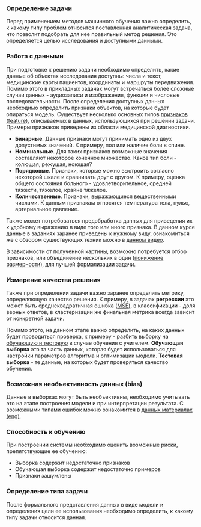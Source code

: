 ### Определение задачи
Перед применением методов машинного обучения важно определить, к какому типу проблем относится поставленная аналитическая задача, что позволит подобрать для нее правильный метод решения. Это определяется целью исследования и доступными данными.

### Работа с данными
При подготовке к решению задачи необходимо определить, какие данные об объектах исследования доступны: числа и текст, медицинские карты пациентов, координаты и маршруты передвижения. Помимо этого в прикладных задачах могут встречаться более сложные случаи данных - аудиозаписи и изображения, функции и числовые последовательности. 
После определения доступных данных необходимо определить признаки объектов, на которые будет опираться модель.
Существует несколько основных типов [признаков (feature)](http://www.machinelearning.ru/wiki/index.php?title=%D0%9F%D1%80%D0%B8%D0%B7%D0%BD%D0%B0%D0%BA%D0%BE%D0%B2%D0%BE%D0%B5_%D0%BE%D0%BF%D0%B8%D1%81%D0%B0%D0%BD%D0%B8%D0%B5), описываемых в данных, использующихся при решении задачи.  Примеры признаков приведены из области медицинской диагностики.

 - **Бинарные**. Данные признаки могут принимать одно из двух допустимых значений. К примеру, пол или наличие боли в спине.
 - **Номинальные**. Для таких признаков возможные значения составляют некоторое конечное множество. Каков тип боли - колющая, режущая, ноющая?
 - **Порядковые**. Признаки, которые можно выстроить согласно некоторой шкале и сравнивать друг с другом. К примеру, оценка общего состояния больного - удовлетворительное, средней тяжести, тяжелое, крайне тяжелое. 
 - **Количественные**. Признаки, выражающиеся вещественными числами. К данным признакам относятся температура тела, пульс, артериальное давление. 
 
 Также может потребоваться предобработка данных для приведения их к удобному выражению в виде того или иного признака. В данном курсе данные в заданиях заранее приведены к нужному виду, ознакомиться же с обзором существующих техник можно в [данном видео](https://www.coursera.org/lecture/vvedenie-mashinnoe-obuchenie/priedobrabotka-dannykh-okkCL).
 
 В зависимости от полученной картины, возможно потребуется отбор признаков, или объединение нескольких в один ([понижение размерности](https://ru.wikipedia.org/wiki/%D0%A1%D0%BD%D0%B8%D0%B6%D0%B5%D0%BD%D0%B8%D0%B5_%D1%80%D0%B0%D0%B7%D0%BC%D0%B5%D1%80%D0%BD%D0%BE%D1%81%D1%82%D0%B8)), для лучшей формализации задачи.

### Измерение качества решения
Также при определении задачи важно заранее определить метрику, определяющую качество решения. К примеру, в задачах **регрессии** это может быть среднеквадратичная ошибка ([MSE](https://ru.wikipedia.org/wiki/%D0%A1%D1%80%D0%B5%D0%B4%D0%BD%D0%B5%D0%BA%D0%B2%D0%B0%D0%B4%D1%80%D0%B0%D1%82%D0%B8%D1%87%D0%B5%D1%81%D0%BA%D0%BE%D0%B5_%D0%BE%D1%82%D0%BA%D0%BB%D0%BE%D0%BD%D0%B5%D0%BD%D0%B8%D0%B5)), в классификации - доля верных ответов, в кластеризации же финальная метрика всегда зависит от конкретной задачи.

Помимо этого, на данном этапе важно определить, на каких данных будет проводиться проверка, к примеру - разбить выборку на [обучающую и тестовую](http://www.machinelearning.ru/wiki/index.php?title=%D0%9E%D0%B1%D1%83%D1%87%D0%B0%D1%8E%D1%89%D0%B0%D1%8F_%D0%B2%D1%8B%D0%B1%D0%BE%D1%80%D0%BA%D0%B0) в случае обучения с учителем. **Обучающая выборка** это та часть данных, которая будет использоваться для настройки параметров алгоритма и оптимизации модели. **Тестовая выборка** - те данные, на которых будет проверяться качество обучения.


### Возможная необъективность данных (bias)
Данные в выборках могут быть необъективны, необходимо учитывать это на этапе построения модели и при интерпретации результата. С возможными типами ошибок можно ознакомится в [данных материалах (eng)](https://developers.google.com/machine-learning/glossary#bias_ethics).


### Способность к обучению
При построении системы необходимо оценить возможные риски, препятствующие ее обучению:
- Выборка содержит недостаточно признаков
- Обучающая выборка содержит недостаточно примеров
- Признаки зашумлены

### Определение типа задачи
После формального представления данных в виде модели и определения цели ее использования необходимо определить, к какому типу задачи относится данная. 


